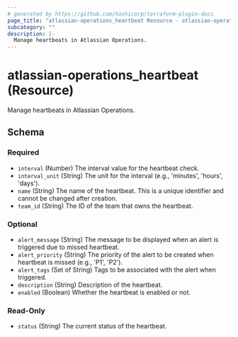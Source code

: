 ```yaml
---
# generated by https://github.com/hashicorp/terraform-plugin-docs
page_title: "atlassian-operations_heartbeat Resource - atlassian-operations"
subcategory: ""
description: |-
  Manage heartbeats in Atlassian Operations.
---
```


# atlassian-operations_heartbeat (Resource)

Manage heartbeats in Atlassian Operations.



<!-- schema generated by tfplugindocs -->
## Schema

### Required

- `interval` (Number) The interval value for the heartbeat check.
- `interval_unit` (String) The unit for the interval (e.g., 'minutes', 'hours', 'days').
- `name` (String) The name of the heartbeat. This is a unique identifier and cannot be changed after creation.
- `team_id` (String) The ID of the team that owns the heartbeat.

### Optional

- `alert_message` (String) The message to be displayed when an alert is triggered due to missed heartbeat.
- `alert_priority` (String) The priority of the alert to be created when heartbeat is missed (e.g., 'P1', 'P2').
- `alert_tags` (Set of String) Tags to be associated with the alert when triggered.
- `description` (String) Description of the heartbeat.
- `enabled` (Boolean) Whether the heartbeat is enabled or not.

### Read-Only

- `status` (String) The current status of the heartbeat.
